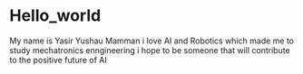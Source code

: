 # Hello_world
My name is Yasir Yushau Mamman 
i love AI and Robotics which made me to study mechatronics enngineering 
i hope to be someone that will contribute to the positive future of AI
